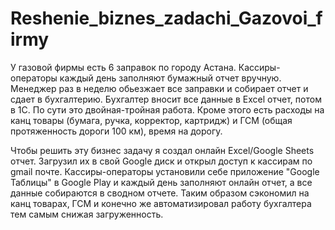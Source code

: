# Reshenie_biznes_zadachi_Gazovoi_firmy

У газовой фирмы есть 6 заправок по городу Астана. Кассиры-операторы каждый день заполняют бумажный отчет вручную. Менеджер раз в неделю обьезжает все заправки и собирает отчет и сдает в бухгалтерию. Бухгалтер вносит все данные в Excel отчет, потом в 1С. По сути это двойная-тройная работа. Кроме этого есть расходы на канц товары (бумага, ручка, корректор, картридж) и ГСМ (общая протяженность дороги 100 км), время на дорогу.  

Чтобы решить эту бизнес задачу я создал онлайн Excel/Google Sheets отчет. Загрузил их в свой Google диск и открыл доступ к кассирам по gmail почте. Кассиры-операторы установили себе приложение "Google Таблицы" в Google Play и каждый день заполняют онлайн отчет, а все данные собираются в сводном отчете. Таким образом сэкономил на канц товарах, ГСМ и конечно же автоматизировал работу бухгалтера тем самым снижая загруженность.
